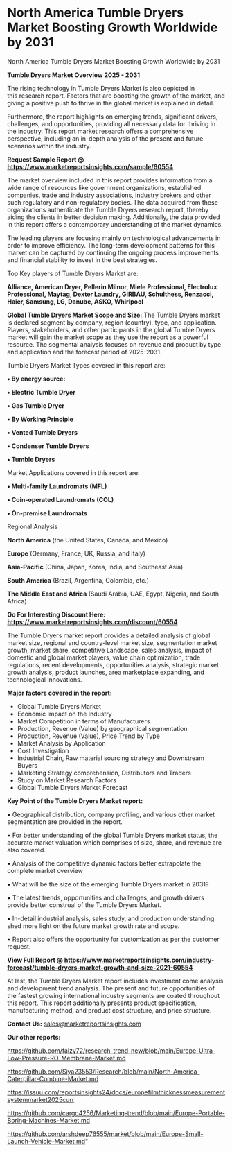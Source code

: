 # North America Tumble Dryers Market Boosting Growth Worldwide by 2031
North America Tumble Dryers Market Boosting Growth Worldwide by 2031

<Strong> Tumble Dryers Market Overview 2025 - 2031</strong>

The rising technology in Tumble Dryers Market is also depicted in this research report. Factors that are boosting the growth of the market, and giving a positive push to thrive in the global market is explained in detail.

Furthermore, the report highlights on emerging trends, significant drivers, challenges, and opportunities, providing all necessary data for thriving in the industry. This report market research offers a comprehensive perspective, including an in-depth analysis of the present and future scenarios within the industry.

<strong>Request Sample Report @ <a href=https://www.marketreportsinsights.com/sample/60554>https://www.marketreportsinsights.com/sample/60554</a></strong>

The market overview included in this report provides information from a wide range of resources like government organizations, established companies, trade and industry associations, industry brokers and other such regulatory and non-regulatory bodies. The data acquired from these organizations authenticate the Tumble Dryers research report, thereby aiding the clients in better decision making. Additionally, the data provided in this report offers a contemporary understanding of the market dynamics.

The leading players are focusing mainly on technological advancements in order to improve efficiency. The long-term development patterns for this market can be captured by continuing the ongoing process improvements and financial stability to invest in the best strategies.

Top Key players of Tumble Dryers Market are:

<strong>Alliance, American Dryer, Pellerin Milnor, Miele Professional, Electrolux Professional, Maytag, Dexter Laundry, GIRBAU, Schulthess, Renzacci, Haier, Samsung, LG, Danube, ASKO, Whirlpool</strong>

<strong><b>Global Tumble Dryers Market Scope and Size:</b></strong>
The Tumble Dryers market is declared segment by company, region (country), type, and application. Players, stakeholders, and other participants in the global Tumble Dryers market will gain the market scope as they use the report as a powerful resource. The segmental analysis focuses on revenue and product by type and application and the forecast period of 2025-2031.

Tumble Dryers Market Types covered in this report are:

<strong>• By energy source:

• Electric Tumble Dryer

• Gas Tumble Dryer

• By Working Principle

• Vented Tumble Dryers

• Condenser Tumble Dryers

• Tumble Dryers</strong>

Market Applications covered in this report are:

<strong>• Multi-family Laundromats (MFL)

• Coin-operated Laundromats (COL)

• On-premise Laundromats</strong> 

Regional Analysis

<strong>North America</strong> (the United States, Canada, and Mexico)

<strong>Europe</strong> (Germany, France, UK, Russia, and Italy)

<strong>Asia-Pacific</strong> (China, Japan, Korea, India, and Southeast Asia)

<strong>South America</strong> (Brazil, Argentina, Colombia, etc.)

<strong>The Middle East and Africa</strong> (Saudi Arabia, UAE, Egypt, Nigeria, and South Africa)

<strong>Go For Interesting Discount Here: <a href=https://www.marketreportsinsights.com/discount/60554>https://www.marketreportsinsights.com/discount/60554</a></strong>

The Tumble Dryers market report provides a detailed analysis of global market size, regional and country-level market size, segmentation market growth, market share, competitive Landscape, sales analysis, impact of domestic and global market players, value chain optimization, trade regulations, recent developments, opportunities analysis, strategic market growth analysis, product launches, area marketplace expanding, and technological innovations.

<strong><b>Major factors covered in the report:</b></strong>
<ul>
  <li>Global Tumble Dryers Market </li>
  <li>Economic Impact on the Industry</li>
  <li>Market Competition in terms of Manufacturers</li>
  <li>Production, Revenue (Value) by geographical segmentation</li>
  <li>Production, Revenue (Value), Price Trend by Type</li>
  <li>Market Analysis by Application</li>
  <li>Cost Investigation</li>
  <li>Industrial Chain, Raw material sourcing strategy and Downstream Buyers</li>
  <li>Marketing Strategy comprehension, Distributors and Traders</li>
  <li>Study on Market Research Factors</li>
  <li>Global Tumble Dryers Market Forecast</li>
</ul>

<strong><b>Key Point of the Tumble Dryers Market report:</b></strong>

• Geographical distribution, company profiling, and various other market segmentation are provided in the report.

• For better understanding of the global Tumble Dryers market status, the accurate market valuation which comprises of size, share, and revenue are also covered.

• Analysis of the competitive dynamic factors better extrapolate the complete market overview

• What will be the size of the emerging Tumble Dryers market in 2031?

• The latest trends, opportunities and challenges, and growth drivers provide better construal of the Tumble Dryers Market.

• In-detail industrial analysis, sales study, and production understanding shed more light on the future market growth rate and scope.

• Report also offers the opportunity for customization as per the customer request.

<strong><b>View Full Report @ <a href=https://www.marketreportsinsights.com/industry-forecast/tumble-dryers-market-growth-and-size-2021-60554>https://www.marketreportsinsights.com/industry-forecast/tumble-dryers-market-growth-and-size-2021-60554</a></b></strong>


At last, the Tumble Dryers Market report includes investment come analysis and development trend analysis. The present and future opportunities of the fastest growing international industry segments are coated throughout this report. This report additionally presents product specification, manufacturing method, and product cost structure, and price structure.

<strong>Contact Us:</strong>
sales@marketreportsinsights.com

<strong>Our other reports:</strong>

<a href=https://github.com/faizy72/research-trend-new/blob/main/Europe-Ultra-Low-Pressure-RO-Membrane-Market.md>https://github.com/faizy72/research-trend-new/blob/main/Europe-Ultra-Low-Pressure-RO-Membrane-Market.md</a>

<a href=https://github.com/Siya23553/Research/blob/main/North-America-Caterpillar-Combine-Market.md>https://github.com/Siya23553/Research/blob/main/North-America-Caterpillar-Combine-Market.md</a>

<a href=https://issuu.com/reportsinsights24/docs/europefilmthicknessmeasurementsystemmarket2025curr>https://issuu.com/reportsinsights24/docs/europefilmthicknessmeasurementsystemmarket2025curr</a>

<a href=https://github.com/cargo4256/Marketing-trend/blob/main/Europe-Portable-Boring-Machines-Market.md>https://github.com/cargo4256/Marketing-trend/blob/main/Europe-Portable-Boring-Machines-Market.md</a>

<a href=https://github.com/arshdeep76555/market/blob/main/Europe-Small-Launch-Vehicle-Market.md>https://github.com/arshdeep76555/market/blob/main/Europe-Small-Launch-Vehicle-Market.md</a>"
